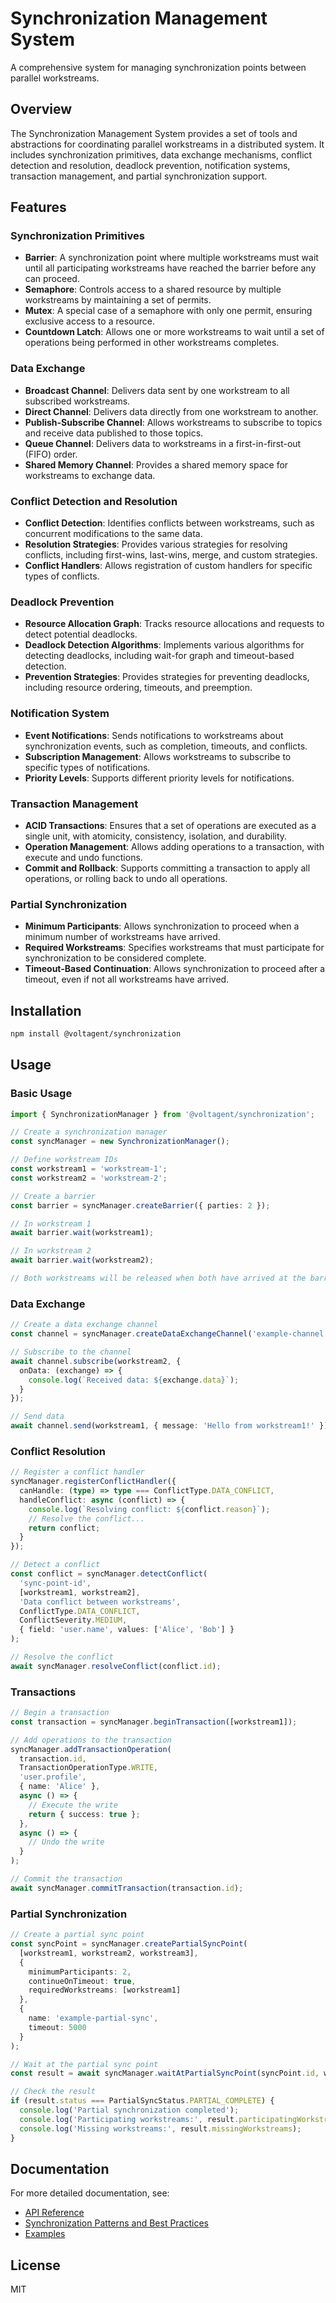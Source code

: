 # Synchronization Management System

A comprehensive system for managing synchronization points between parallel workstreams.

## Overview

The Synchronization Management System provides a set of tools and abstractions for coordinating parallel workstreams in a distributed system. It includes synchronization primitives, data exchange mechanisms, conflict detection and resolution, deadlock prevention, notification systems, transaction management, and partial synchronization support.

## Features

### Synchronization Primitives

- **Barrier**: A synchronization point where multiple workstreams must wait until all participating workstreams have reached the barrier before any can proceed.
- **Semaphore**: Controls access to a shared resource by multiple workstreams by maintaining a set of permits.
- **Mutex**: A special case of a semaphore with only one permit, ensuring exclusive access to a resource.
- **Countdown Latch**: Allows one or more workstreams to wait until a set of operations being performed in other workstreams completes.

### Data Exchange

- **Broadcast Channel**: Delivers data sent by one workstream to all subscribed workstreams.
- **Direct Channel**: Delivers data directly from one workstream to another.
- **Publish-Subscribe Channel**: Allows workstreams to subscribe to topics and receive data published to those topics.
- **Queue Channel**: Delivers data to workstreams in a first-in-first-out (FIFO) order.
- **Shared Memory Channel**: Provides a shared memory space for workstreams to exchange data.

### Conflict Detection and Resolution

- **Conflict Detection**: Identifies conflicts between workstreams, such as concurrent modifications to the same data.
- **Resolution Strategies**: Provides various strategies for resolving conflicts, including first-wins, last-wins, merge, and custom strategies.
- **Conflict Handlers**: Allows registration of custom handlers for specific types of conflicts.

### Deadlock Prevention

- **Resource Allocation Graph**: Tracks resource allocations and requests to detect potential deadlocks.
- **Deadlock Detection Algorithms**: Implements various algorithms for detecting deadlocks, including wait-for graph and timeout-based detection.
- **Prevention Strategies**: Provides strategies for preventing deadlocks, including resource ordering, timeouts, and preemption.

### Notification System

- **Event Notifications**: Sends notifications to workstreams about synchronization events, such as completion, timeouts, and conflicts.
- **Subscription Management**: Allows workstreams to subscribe to specific types of notifications.
- **Priority Levels**: Supports different priority levels for notifications.

### Transaction Management

- **ACID Transactions**: Ensures that a set of operations are executed as a single unit, with atomicity, consistency, isolation, and durability.
- **Operation Management**: Allows adding operations to a transaction, with execute and undo functions.
- **Commit and Rollback**: Supports committing a transaction to apply all operations, or rolling back to undo all operations.

### Partial Synchronization

- **Minimum Participants**: Allows synchronization to proceed when a minimum number of workstreams have arrived.
- **Required Workstreams**: Specifies workstreams that must participate for synchronization to be considered complete.
- **Timeout-Based Continuation**: Allows synchronization to proceed after a timeout, even if not all workstreams have arrived.

## Installation

```bash
npm install @voltagent/synchronization
```

## Usage

### Basic Usage

```typescript
import { SynchronizationManager } from '@voltagent/synchronization';

// Create a synchronization manager
const syncManager = new SynchronizationManager();

// Define workstream IDs
const workstream1 = 'workstream-1';
const workstream2 = 'workstream-2';

// Create a barrier
const barrier = syncManager.createBarrier({ parties: 2 });

// In workstream 1
await barrier.wait(workstream1);

// In workstream 2
await barrier.wait(workstream2);

// Both workstreams will be released when both have arrived at the barrier
```

### Data Exchange

```typescript
// Create a data exchange channel
const channel = syncManager.createDataExchangeChannel('example-channel', DataExchangeType.BROADCAST);

// Subscribe to the channel
await channel.subscribe(workstream2, {
  onData: (exchange) => {
    console.log(`Received data: ${exchange.data}`);
  }
});

// Send data
await channel.send(workstream1, { message: 'Hello from workstream1!' });
```

### Conflict Resolution

```typescript
// Register a conflict handler
syncManager.registerConflictHandler({
  canHandle: (type) => type === ConflictType.DATA_CONFLICT,
  handleConflict: async (conflict) => {
    console.log(`Resolving conflict: ${conflict.reason}`);
    // Resolve the conflict...
    return conflict;
  }
});

// Detect a conflict
const conflict = syncManager.detectConflict(
  'sync-point-id',
  [workstream1, workstream2],
  'Data conflict between workstreams',
  ConflictType.DATA_CONFLICT,
  ConflictSeverity.MEDIUM,
  { field: 'user.name', values: ['Alice', 'Bob'] }
);

// Resolve the conflict
await syncManager.resolveConflict(conflict.id);
```

### Transactions

```typescript
// Begin a transaction
const transaction = syncManager.beginTransaction([workstream1]);

// Add operations to the transaction
syncManager.addTransactionOperation(
  transaction.id,
  TransactionOperationType.WRITE,
  'user.profile',
  { name: 'Alice' },
  async () => {
    // Execute the write
    return { success: true };
  },
  async () => {
    // Undo the write
  }
);

// Commit the transaction
await syncManager.commitTransaction(transaction.id);
```

### Partial Synchronization

```typescript
// Create a partial sync point
const syncPoint = syncManager.createPartialSyncPoint(
  [workstream1, workstream2, workstream3],
  {
    minimumParticipants: 2,
    continueOnTimeout: true,
    requiredWorkstreams: [workstream1]
  },
  {
    name: 'example-partial-sync',
    timeout: 5000
  }
);

// Wait at the partial sync point
const result = await syncManager.waitAtPartialSyncPoint(syncPoint.id, workstream1);

// Check the result
if (result.status === PartialSyncStatus.PARTIAL_COMPLETE) {
  console.log('Partial synchronization completed');
  console.log('Participating workstreams:', result.participatingWorkstreams);
  console.log('Missing workstreams:', result.missingWorkstreams);
}
```

## Documentation

For more detailed documentation, see:

- [API Reference](./docs/api-reference.md)
- [Synchronization Patterns and Best Practices](./docs/patterns-and-best-practices.md)
- [Examples](./examples)

## License

MIT

